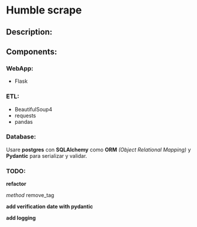 # Humble scrape

## Description:
## Components:
### WebApp:
- Flask

### ETL:
- BeautifulSoup4
- requests
- pandas

### Database:
Usare **postgres** con **SQLAlchemy** como **ORM** *(Object Relational Mapping)* y **Pydantic** para serializar y validar. 


### TODO:
**refactor**

*method* remove_tag 
    
**add verification date with pydantic**

**add logging**
